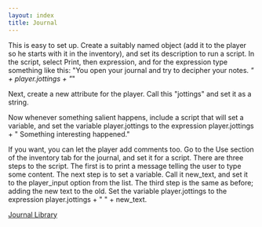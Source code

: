 ```yaml
---
layout: index
title: Journal
---
```


This is easy to set up. Create a suitably named object (add it to the player so he starts with it in the inventory), and set its description to run a script. In the script, select Print, then expression, and for the expression type something like this: "You open your journal and try to decipher your notes. <i>" + player.jottings + "</i>"

Next, create a new attribute for the player. Call this "jottings" and set it as a string.

Now whenever something salient happens, include a script that will set a variable, and set the variable player.jottings to the expression player.jottings + " Something interesting happened."

If you want, you can let the player add comments too. Go to the Use section of the inventory tab for the journal, and set it for a script. There are three steps to the script. The first is to print a message telling the user to type some content. The next step is to set a variable. Call it new\_text, and set it to the player\_input option from the list. The third step is the same as before; adding the new text to the old. Set the variable player.jottings to the expression player.jottings + " " + new\_text.

[Journal Library](../libraries/journal_library.html)
